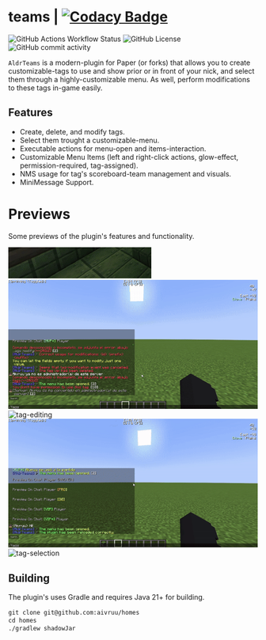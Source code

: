 # teams | [![Codacy Badge](https://app.codacy.com/project/badge/Grade/2e78bb17e58a4487b38de7dd515dd5f1)](https://app.codacy.com/gh/aivruu/homes/dashboard?utm_source=gh&utm_medium=referral&utm_content=&utm_campaign=Badge_grade)
![GitHub Actions Workflow Status](https://img.shields.io/github/actions/workflow/status/aivruu/teams/build.yml)
![GitHub License](https://img.shields.io/github/license/aivruu/teamas)
![GitHub commit activity](https://img.shields.io/github/commit-activity/t/aivruu/tea,s)

`AldrTeams` is a modern-plugin for Paper (or forks) that allows you to create customizable-tags to use and show prior or
in front of your nick, and select them through a highly-customizable menu. As well, perform modifications to these tags
in-game easily.

## Features
* Create, delete, and modify tags.
* Select them trought a customizable-menu.
* Executable actions for menu-open and items-interaction.
* Customizable Menu Items (left and right-click actions, glow-effect, permission-required, tag-assigned).
* NMS usage for tag's scoreboard-team management and visuals.
* MiniMessage Support.

# Previews
Some previews of the plugin's features and functionality.

![join-tag-view](https://github.com/aivruu/teams/blob/main/previews/join-tag-view.gif)
![menu-viewer](https://github.com/aivruu/teams/blob/main/previews/menu-viewer.gif)
![tag-editing](https://github.com/aivruu/teams/blob/main/previews/tag-editing.gif)
![tag-right-click-preview](https://github.com/aivruu/teams/blob/main/previews/tag-right-click-preview.gif)
![tag-selection](https://github.com/aivruu/teams/blob/main/previews/tag-selection.gif)

## Building
The plugin's uses Gradle and requires Java 21+ for building.
```
git clone git@github.com:aivruu/homes
cd homes
./gradlew shadowJar
```
